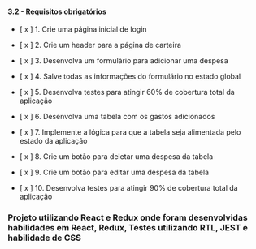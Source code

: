 #### 3.2 - Requisitos obrigatórios
- [ x ] 1. Crie uma página inicial de login

- [ x ] 2. Crie um header para a página de carteira

- [ x ] 3. Desenvolva um formulário para adicionar uma despesa

- [ x ] 4. Salve todas as informações do formulário no estado global

- [ x ] 5. Desenvolva testes para atingir 60% de cobertura total da aplicação

- [ x ] 6. Desenvolva uma tabela com os gastos adicionados

- [ x ] 7. Implemente a lógica para que a tabela seja alimentada pelo estado da aplicação

- [ x ] 8. Crie um botão para deletar uma despesa da tabela

- [ x ] 9. Crie um botão para editar uma despesa da tabela

- [ x ] 10. Desenvolva testes para atingir 90% de cobertura total da aplicação

<h3>
Projeto utilizando React e Redux onde foram desenvolvidas habilidades em React, Redux, Testes utilizando RTL, JEST e habilidade de CSS
</h3>
